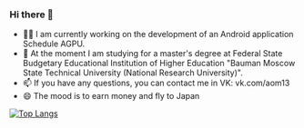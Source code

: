 ### Hi there 👋

- 🧑‍💻 I am currently working on the development of an Android application Schedule AGPU.
- 🌱 At the moment I am studying for a master's degree at Federal State Budgetary Educational Institution of Higher Education "Bauman Moscow State Technical University (National Research University)".
- 📫 If you have any questions, you can contact me in VK: vk.com/aom13
- 😄 The mood is to earn money and fly to Japan

[![Top Langs](https://github-readme-stats.vercel.app/api/top-langs/?username=krutoypan3&layout=compact)](https://github.com/anuraghazra/github-readme-stats)
